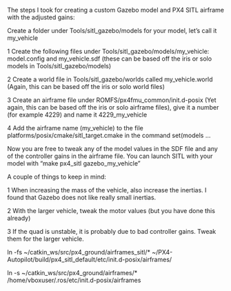 The steps I took for creating a custom Gazebo model and PX4 SITL airframe with the adjusted gains:

Create a folder under Tools/sitl_gazebo/models for your model, let’s call it my_vehicle

1 Create the following files under Tools/sitl_gazebo/models/my_vehicle: model.config and my_vehicle.sdf (these can be based off the iris or solo models in Tools/sitl_gazebo/models)

2 Create a world file in Tools/sitl_gazebo/worlds called my_vehicle.world (Again, this can be based off the iris or solo world files)

3 Create an airframe file under ROMFS/px4fmu_common/init.d-posix (Yet again, this can be based off the iris or solo airframe files), give it a number (for example 4229) and name it 4229_my_vehicle

4 Add the airframe name (my_vehicle) to the file platforms/posix/cmake/sitl_target.cmake in the command set(models …

Now you are free to tweak any of the model values in the SDF file and any of the controller gains in the airframe file.
You can launch SITL with your model with “make px4_sitl gazebo_my_vehicle”

A couple of things to keep in mind:

1 When increasing the mass of the vehicle, also increase the inertias. I found that Gazebo does not like really small inertias.

2 With the larger vehicle, tweak the motor values (but you have done this already)

3 If the quad is unstable, it is probably due to bad controller gains. Tweak them for the larger vehicle.

ln -fs ~/catkin_ws/src/px4_ground/airframes_sitl/* ~/PX4-Autopilot/build/px4_sitl_default/etc/init.d-posix/airframes/

ln -s ~/catkin_ws/src/px4_ground/airframes/* /home/vboxuser/.ros/etc/init.d-posix/airframes